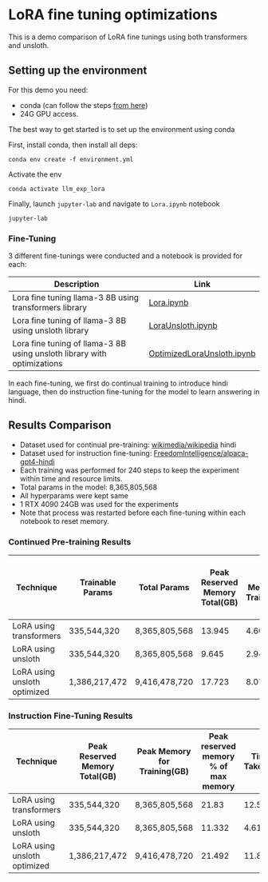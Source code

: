 # LoRA fine tuning optimizations

This is a demo comparison of LoRA fine tunings using both transformers and unsloth.


## Setting up the environment

For this demo you need:
- conda (can follow the steps [from here](https://docs.conda.io/projects/conda/en/latest/user-guide/install/index.html))
- 24G GPU access.

The best way to get started is to set up the environment using conda

First, install conda, then install all deps:

```
conda env create -f environment.yml
```

Activate the env

```
conda activate llm_exp_lora
```

Finally, launch ```jupyter-lab``` and navigate to ```Lora.ipynb``` notebook

```
jupyter-lab
```

### Fine-Tuning

3 different fine-tunings were conducted and a notebook is provided for each:

|Description|Link|
|-----------|----|
|Lora fine tuning llama-3 8B using transformers library|[Lora.ipynb](./Lora.ipynb)|
|Lora fine tuning of llama-3 8B using unsloth library |[LoraUnsloth.ipynb](./LoraUnsloth.ipynb)|
|Lora fine tuning of llama-3 8B using unsloth library with optimizations|[OptimizedLoraUnsloth.ipynb](./OptimizedLoraUnsloth.ipynb)|

In each fine-tuning, we first do continual training to introduce hindi language, then do instruction fine-tuning for the model to learn answering in hindi.


## Results Comparison

- Dataset used for continual pre-training: [wikimedia/wikipedia](https://huggingface.co/datasets/wikimedia/wikipedia) hindi
- Dataset used for instruction fine-tuning: [FreedomIntelligence/alpaca-gpt4-hindi](https://huggingface.co/datasets/FreedomIntelligence/alpaca-gpt4-hindi)
- Each training was performed for 240 steps to keep the experiment within time and resource limits.
- Total params in the model: 8,365,805,568
- All hyperparams were kept same
- 1 RTX 4090 24GB was used for the experiments
- Note that process was restarted before each fine-tuning within each notebook to reset memory.

### Continued Pre-training Results

|Technique|Trainable Params|Total Params|Peak Reserved Memory Total(GB)|Peak Memory for Training(GB)|Peak reserved memory % of max memory|Time Taken(s)|
|---------|----------------|------------|------------------------------|----------------------------|------------------------------------|-------------|
|LoRA using transformers|335,544,320|8,365,805,568|13.945|4.601|59.569|157.5131|
|LoRA using unsloth|335,544,320|8,365,805,568|9.645|2.946|41.2|84.8644|
|LoRA using unsloth optimized|1,386,217,472|9,416,478,720|17.723|8.075|75.707|110.633|

### Instruction Fine-Tuning Results


|Technique|Peak Reserved Memory Total(GB)|Peak Memory for Training(GB)|Peak reserved memory % of max memory|Time Taken(s)|
|---------|------------------------------|----------------------------|------------------------------------|-------------|
|LoRA using transformers|335,544,320|8,365,805,568|21.83|12.525|93.251|611.1513|
|LoRA using unsloth|335,544,320|8,365,805,568|11.332|4.613|48.07|596.7715|
|LoRA using unsloth optimized|1,386,217,472|9,416,478,720|21.492|11.824|91.807|672.1318|
